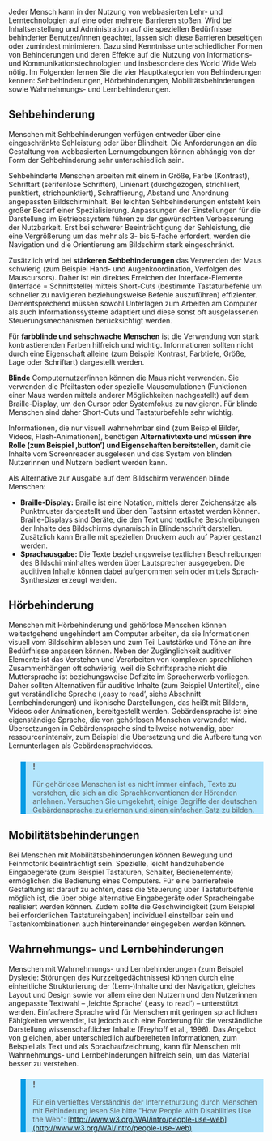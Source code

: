 Jeder Mensch kann in der Nutzung von webbasierten Lehr- und Lerntechnologien auf eine oder mehrere Barrieren stoßen. Wird bei Inhaltserstellung und Administration auf die speziellen Bedürfnisse behinderter Benutzer/innen geachtet, lassen sich diese Barrieren beseitigen oder zumindest minimieren. Dazu sind Kenntnisse unterschiedlicher Formen von Behinderungen und deren Effekte auf die Nutzung von Informations- und Kommunikationstechnologien und insbesondere des World Wide Web nötig. Im Folgenden lernen Sie die vier Hauptkategorien von Behinderungen kennen: Sehbehinderungen, Hörbehinderungen, Mobilitätsbehinderungen sowie Wahrnehmungs- und Lernbehinderungen.

## Sehbehinderung

Menschen mit Sehbehinderungen verfügen entweder über eine eingeschränkte Sehleistung oder über Blindheit. Die Anforderungen an die Gestaltung von webbasierten Lernumgebungen können abhängig von der Form der Sehbehinderung sehr unterschiedlich sein.

Sehbehinderte Menschen arbeiten mit einem in Größe, Farbe (Kontrast), Schriftart (serifenlose Schriften), Linienart (durchgezogen, strichliiert, punktiert, strichpunktiert), Schraffierung, Abstand und Anordnung angepassten Bildschirminhalt. Bei leichten Sehbehinderungen entsteht kein großer Bedarf einer Spezialisierung. Anpassungen der Einstellungen für die Darstellung im Betriebssystem führen zu der gewünschten Verbesserung der Nutzbarkeit. Erst bei schwerer Beeinträchtigung der Sehleistung, die eine Vergrößerung um das mehr als 3- bis 5-fache erfordert, werden die Navigation und die Orientierung am Bildschirm stark eingeschränkt.

Zusätzlich wird bei **stärkeren Sehbehinderungen** das Verwenden der Maus schwierig (zum Beispiel Hand- und Augenkoordination, Verfolgen des Mauscursors). Daher ist ein direktes Erreichen der Interface-Elemente (Interface = Schnittstelle) mittels Short-Cuts (bestimmte Tastaturbefehle um schneller zu navigieren beziehungsweise Befehle auszuführen) effizienter. Dementsprechend müssen sowohl Unterlagen zum Arbeiten am Computer als auch Informationssysteme adaptiert und diese sonst oft ausgelassenen Steuerungsmechanismen berücksichtigt werden.

Für **farbblinde und sehschwache Menschen** ist die Verwendung von stark kontrastierenden Farben hilfreich und wichtig. Informationen sollten nicht durch eine Eigenschaft alleine (zum Beispiel Kontrast, Farbtiefe, Größe, Lage oder Schriftart) dargestellt werden.

**Blinde** Computernutzer/innen können die Maus nicht verwenden. Sie verwenden die Pfeiltasten oder spezielle Mausemulationen (Funktionen einer Maus werden mittels anderer Möglichkeiten nachgestellt) auf dem Braille-Display, um den Cursor oder Systemfokus zu navigieren. Für blinde Menschen sind daher Short-Cuts und Tastaturbefehle sehr wichtig.

Informationen, die nur visuell wahrnehmbar sind (zum Beispiel Bilder, Videos, Flash-Animationen), benötigen **Alternativtexte und müssen ihre Rolle (zum Beispiel ‚button’) und Eigenschaften bereitstellen**, damit die Inhalte vom Screenreader ausgelesen und das System von blinden Nutzerinnen und Nutzern bedient werden kann.

Als Alternative zur Ausgabe auf dem Bildschirm verwenden blinde Menschen:

- **Braille-Display:** Braille ist eine Notation, mittels derer Zeichensätze als Punktmuster dargestellt und über den Tastsinn ertastet werden können. Braille-Displays sind Geräte, die den Text und textliche Beschreibungen der Inhalte des Bildschirms dynamisch in Blindenschrift darstellen. Zusätzlich kann Braille mit speziellen Druckern auch auf Papier gestanzt werden.
- **Sprachausgabe:** Die Texte beziehungsweise textlichen Beschreibungen des Bildschirminhaltes werden über Lautsprecher ausgegeben. Die auditiven Inhalte können dabei aufgenommen sein oder mittels Sprach-Synthesizer erzeugt werden.

## Hörbehinderung

Menschen mit Hörbehinderung und gehörlose Menschen können weitestgehend ungehindert am Computer arbeiten, da sie Informationen visuell vom Bildschirm ablesen und zum Teil Lautstärke und Töne an ihre Bedürfnisse anpassen können. Neben der Zugänglichkeit auditiver Elemente ist das Verstehen und Verarbeiten von komplexen sprachlichen Zusammenhängen oft schwierig, weil die Schriftsprache nicht die Muttersprache ist beziehungsweise Defizite im Spracherwerb vorliegen. Daher sollten Alternativen für auditive Inhalte (zum Beispiel Untertitel), eine gut verständliche Sprache (‚easy to read’, siehe Abschnitt Lernbehinderungen) und ikonische Darstellungen, das heißt mit Bildern, Videos oder Animationen, bereitgestellt werden. Gebärdensprache ist eine eigenständige Sprache, die von gehörlosen Menschen verwendet wird. Übersetzungen in Gebärdensprache sind teilweise notwendig, aber ressourcenintensiv, zum Beispiel die Übersetzung und die Aufbereitung von Lernunterlagen als Gebärdensprachvideos.

<blockquote style="background: #B3E5FC; border-left: 10px solid #039BE5">

### !

Für gehörlose Menschen ist es nicht immer einfach, Texte zu verstehen, die sich an die Sprachkonventionen der Hörenden anlehnen. Versuchen Sie umgekehrt, einige Begriffe der deutschen Gebärdensprache zu erlernen und einen einfachen Satz zu bilden.

</blockquote>

## Mobilitätsbehinderungen

Bei Menschen mit Mobilitätsbehinderungen können Bewegung und Feinmotorik beeinträchtigt sein. Spezielle, leicht handzuhabende Eingabegeräte (zum Beispiel Tastaturen, Schalter, Bedienelemente) ermöglichen die Bedienung eines Computers. Für eine barrierefreie Gestaltung ist darauf zu achten, dass die Steuerung über Tastaturbefehle möglich ist, die über obige alternative Eingabegeräte oder Spracheingabe realisiert werden können. Zudem sollte die Geschwindigkeit (zum Beispiel bei erforderlichen Tastatureingaben) individuell einstellbar sein und Tastenkombinationen auch hintereinander eingegeben werden können.

## Wahrnehmungs- und Lernbehinderungen

Menschen mit Wahrnehmungs- und Lernbehinderungen (zum Beispiel Dyslexie: Störungen des Kurzzeitgedächtnisses) können durch eine einheitliche Strukturierung der (Lern-)Inhalte und der Navigation, gleiches Layout und Design sowie vor allem eine den Nutzern und den Nutzerinnen angepasste Textwahl – ‚leichte Sprache’ (‚easy to read’) – unterstützt werden. Einfachere Sprache wird für Menschen mit geringen sprachlichen Fähigkeiten verwendet, ist jedoch auch eine Forderung für die verständliche Darstellung wissenschaftlicher Inhalte (Freyhoff et al., 1998). Das Angebot von gleichen, aber unterschiedlich aufbereiteten Informationen, zum Beispiel als Text und als Sprachaufzeichnung, kann für Menschen mit Wahrnehmungs- und Lernbehinderungen hilfreich sein, um das Material besser zu verstehen.

<blockquote style="background: #B3E5FC; border-left: 10px solid #039BE5">

### !

Für ein vertieftes Verständnis der Internetnutzung durch Menschen mit Behinderung lesen Sie bitte "How People with Disabilities Use the Web": [http://www.w3.org/WAI/intro/people-use-web](http://www.w3.org/WAI/intro/people-use-web)

</blockquote>

